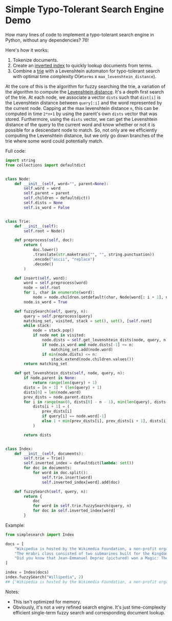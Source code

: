 # Simple Typo-Tolerant Search Engine Demo

How many lines of code to implement a typo-tolerant search engine in Python, without any dependencies? 76!

Here's how it works:
1. Tokenize documents.
2. Create an [inverted index](https://en.wikipedia.org/wiki/Inverted_index) to quickly lookup documents from terms.
3. Combine a [trie](https://en.wikipedia.org/wiki/Trie) with a Levenshtein automaton for typo-tolerant search with optimal time complexity O(`#terms` x `max_levenshtein_distance`).

At the core of this is the algorithm for fuzzy searching the trie, a variation of the algorithm to compute the [Levenshtein distance](https://en.wikipedia.org/wiki/Levenshtein_distance). 
It's a depth first search of the trie. At each node, we associate a vector `dists` such that `dist[i]` is the Levenshtein distance between `query[:i]` and the word represented by the current node. 
Capping at the max levenshtein distance `n`, this can be computed in time `2*n+1` by using the parent's own `dists` vector that was stored.
Furthermore, using the `dists` vector, we can get the Levenshtein distance of the query to the current word and know whether or not it is possible for a descendant node to match.
So, not only are we efficiently computing the Levenshtein distance, but we only go down branches of the trie where some word could potentially match. 

Full code:

```python
import string
from collections import defaultdict


class Node:
    def __init__(self, word="", parent=None):
        self.word = word
        self.parent = parent
        self.children = defaultdict()
        self.dists = None
        self.is_word = False


class Trie:
    def __init__(self):
        self.root = Node()

    def preprocess(self, doc):
        return (
            doc.lower()
            .translate(str.maketrans("", "", string.punctuation))
            .encode("ascii", "replace")
            .decode()
        )

    def insert(self, word):
        word = self.preprocess(word)
        node = self.root
        for i, char in enumerate(word):
            node = node.children.setdefault(char, Node(word[: i + 1], node))
        node.is_word = True

    def fuzzySearch(self, query, n):
        query = self.preprocess(query)
        matching_set, visited, stack = set(), set(), [self.root]
        while stack:
            node = stack.pop()
            if node not in visited:
                node.dists = self.get_levenshtein_dists(node, query, n)
                if node.is_word and node.dists[-1] <= n:
                    matching_set.add(node.word)
                if min(node.dists) <= n:
                    stack.extend(node.children.values())
        return matching_set

    def get_levenshtein_dists(self, node, query, n):
        if node.parent is None:
            return range(len(query) + 1)
        dists = [n + 1] * (len(query) + 1)
        dists[0] = len(node.word)
        prev_dists = node.parent.dists
        for i in range(max(0, dists[0] - n - 1), min(len(query), dists[0] + n + 1)):
            dists[i + 1] = (
                prev_dists[i]
                if query[i] == node.word[-1]
                else 1 + min(prev_dists[i], prev_dists[i + 1], dists[i])
            )

        return dists


class Index:
    def __init__(self, documents):
        self.trie = Trie()
        self.inverted_index = defaultdict(lambda: set())
        for doc in documents:
            for word in doc.split():
                self.trie.insert(word)
                self.inverted_index[word].add(doc)

    def fuzzySearch(self, query, n):
        return {
            doc
            for word in self.trie.fuzzySearch(query, n)
            for doc in self.inverted_index[word]
        }
```

Example:

```python
from simplesearch import Index

docs = [
    "Wikipedia is hosted by the Wikimedia Foundation, a non-profit organization that also hosts a range of other projects.",
    "The Hrabri class con­sist­ed of two sub­ma­rines built for the King­dom of Serbs, Croats and Slo­venes. The first sub­ma­rines to serve in the Royal Yugoslav Navy (KM), they arrived in Yugoslavia on 5 April 1928, and participated in cruises to Mediterranean ports prior to World War II."
    "Did you know that Jean-Emmanuel Depraz (pictured) won a Magic: The Gathering world championship using three cards depicting the player who beat him in 2021?"
]

index = Index(docs)
index.fuzzySearch("Willipedia", 2)
## {'Wikipedia is hosted by the Wikimedia Foundation, a non-profit organization that also hosts a range of other projects.'}
```

Notes:
- This isn't optimized for memory.
- Obviously, it's not a very refined search engine. It's just time-complexity efficient single-term fuzzy search and corresponding document lookup. 

